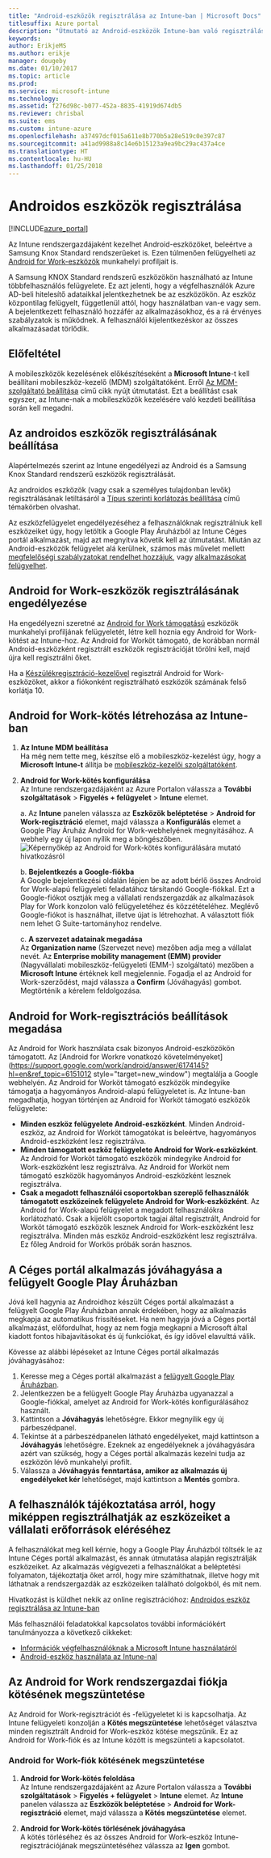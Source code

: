 ```yaml
---
title: "Android-eszközök regisztrálása az Intune-ban | Microsoft Docs"
titlesuffix: Azure portal
description: "Útmutató az Android-eszközök Intune-ban való regisztrálásához."
keywords: 
author: ErikjeMS
ms.author: erikje
manager: dougeby
ms.date: 01/10/2017
ms.topic: article
ms.prod: 
ms.service: microsoft-intune
ms.technology: 
ms.assetid: f276d98c-b077-452a-8835-41919d674db5
ms.reviewer: chrisbal
ms.suite: ems
ms.custom: intune-azure
ms.openlocfilehash: a37497dcf015a611e8b770b5a28e519c0e397c87
ms.sourcegitcommit: a41ad9988a8c14e6b15123a9ea9bc29ac437a4ce
ms.translationtype: HT
ms.contentlocale: hu-HU
ms.lasthandoff: 01/25/2018
---
```

# <a name="enroll-android-devices"></a>Androidos eszközök regisztrálása

[!INCLUDE[azure_portal](./includes/azure_portal.md)]

Az Intune rendszergazdájaként kezelhet Android-eszközöket, beleértve a Samsung Knox Standard rendszerűeket is. Ezen túlmenően felügyelheti az [Android for Work-eszközök](#enable-enrollment-of-android-for-work-devices) munkahelyi profiljait is.

A Samsung KNOX Standard rendszerű eszközökön használható az Intune többfelhasználós felügyelete. Ez azt jelenti, hogy a végfelhasználók Azure AD-beli hitelesítő adataikkal jelentkezhetnek be az eszközökön. Az eszköz központilag felügyelt, függetlenül attól, hogy használatban van-e vagy sem. A bejelentkezett felhasználó hozzáfér az alkalmazásokhoz, és a rá érvényes szabályzatok is működnek. A felhasználói kijelentkezéskor az összes alkalmazásadat törlődik.

## <a name="prerequisite"></a>Előfeltétel

A mobileszközök kezelésének előkészítéseként a **Microsoft Intune**-t kell beállítani mobileszköz-kezelő (MDM) szolgáltatóként. Erről [Az MDM-szolgáltató beállítása](mdm-authority-set.md) című cikk nyújt útmutatást. Ezt a beállítást csak egyszer, az Intune-nak a mobileszközök kezelésére való kezdeti beállítása során kell megadni.

## <a name="set-up-android-enrollment"></a>Az androidos eszközök regisztrálásának beállítása

Alapértelmezés szerint az Intune engedélyezi az Android és a Samsung Knox Standard rendszerű eszközök regisztrálását.

Az androidos eszközök (vagy csak a személyes tulajdonban levők) regisztrálásának letiltásáról a [Típus szerinti korlátozás beállítása](enrollment-restrictions-set.md) című témakörben olvashat.

Az eszközfelügyelet engedélyezéséhez a felhasználóknak regisztrálniuk kell eszközeiket úgy, hogy letöltik a Google Play Áruházból az Intune Céges portál alkalmazást, majd azt megnyitva követik kell az útmutatást. Miután az Android-eszközök felügyelet alá kerülnek, számos más művelet mellett [megfelelőségi szabályzatokat rendelhet hozzájuk](compliance-policy-create-android.md), vagy [alkalmazásokat felügyelhet](app-management.md).

## <a name="enable-enrollment-of-android-for-work-devices"></a>Android for Work-eszközök regisztrálásának engedélyezése

Ha engedélyezni szeretné az [Android for Work támogatású](https://support.google.com/work/android/answer/6174145?hl=en&ref_topic=6151012) eszközök munkahelyi profiljának felügyeletét, létre kell hoznia egy Android for Work-kötést az Intune-hoz. Az Android for Worköt támogató, de korábban normál Android-eszközként regisztrált eszközök regisztrációját törölni kell, majd újra kell regisztrálni őket.

Ha a [Készülékregisztráció-kezelővel](device-enrollment-manager-enroll.md) regisztrál Android for Work-eszközöket, akkor a fiókonként regisztrálható eszközök számának felső korlátja 10.

## <a name="add-android-for-work-binding-for-intune"></a>Android for Work-kötés létrehozása az Intune-ban

1. **Az Intune MDM beállítása**<br>
Ha még nem tette meg, készítse elő a mobileszköz-kezelést úgy, hogy a **Microsoft Intune-t** állítja be [mobileszköz-kezelői szolgáltatóként](mdm-authority-set.md).
2. **Android for Work-kötés konfigurálása**<br>
    Az Intune rendszergazdájaként az Azure Portalon válassza a **További szolgáltatások** > **Figyelés + felügyelet** > **Intune** elemet.

   a. Az **Intune** panelen válassza az **Eszközök beléptetése** > **Android for Work-regisztráció** elemet, majd válassza a **Konfigurálás** elemet a Google Play Áruház Android for Work-webhelyének megnyitásához. A webhely egy új lapon nyílik meg a böngészőben.
   ![Képernyőkép az Android for Work-kötés konfigurálására mutató hivatkozásról](./media/android-work-bind.png)

   b. **Bejelentkezés a Google-fiókba**<br>
   A Google bejelentkezési oldalán lépjen be az adott bérlő összes Android for Work-alapú felügyeleti feladatához társítandó Google-fiókkal. Ezt a Google-fiókot osztják meg a vállalati rendszergazdák az alkalmazások Play for Work konzolon való felügyeletéhez és közzétételéhez. Meglévő Google-fiókot is használhat, illetve újat is létrehozhat.  A választott fiók nem lehet G Suite-tartományhoz rendelve.

   c. **A szervezet adatainak megadása**<br>
   Az **Organization name** (Szervezet neve) mezőben adja meg a vállalat nevét. Az **Enterprise mobility management (EMM) provider** (Nagyvállalati mobileszköz-felügyeleti (EMM-) szolgáltató) mezőben a **Microsoft Intune** értéknek kell megjelennie. Fogadja el az Android for Work-szerződést, majd válassza a **Confirm** (Jóváhagyás) gombot. Megtörténik a kérelem feldolgozása.

## <a name="specify-android-for-work-enrollment-settings"></a>Android for Work-regisztrációs beállítások megadása
   Az Android for Work használata csak bizonyos Android-eszközökön támogatott. Az [Android for Workre vonatkozó követelményeket](https://support.google.com/work/android/answer/6174145?hl=en&ref_topic=6151012 style="target=new_window") megtalálja a Google webhelyén. Az Android for Worköt támogató eszközök mindegyike támogatja a hagyományos Android-alapú felügyeletet is. Az Intune-ban megadhatja, hogyan történjen az Android for Worköt támogató eszközök felügyelete:

   - **Minden eszköz felügyelete Android-eszközként**. Minden Android-eszköz, az Android for Worköt támogatókat is beleértve, hagyományos Android-eszközként lesz regisztrálva.
   - **Minden támogatott eszköz felügyelete Android for Work-eszközként**. Az Android for Worköt támogató eszközök mindegyike Android for Work-eszközként lesz regisztrálva. Az Android for Worköt nem támogató eszközök hagyományos Android-eszközként lesznek regisztrálva.
   - **Csak a megadott felhasználói csoportokban szereplő felhasználók támogatott eszközeinek felügyelete Android for Work-eszközként**. Az Android for Work-alapú felügyelet a megadott felhasználókra korlátozható. Csak a kijelölt csoportok tagjai által regisztrált, Android for Worköt támogató eszközök lesznek Android for Work-eszközként lesz regisztrálva. Minden más eszköz Android-eszközként lesz regisztrálva. Ez főleg Android for Workös próbák során hasznos.

## <a name="approve-the-company-portal-app-in-the-managed-google-play-store"></a>A Céges portál alkalmazás jóváhagyása a felügyelt Google Play Áruházban
Jóvá kell hagynia az Androidhoz készült Céges portál alkalmazást a felügyelt Google Play Áruházban annak érdekében, hogy az alkalmazás megkapja az automatikus frissítéseket. Ha nem hagyja jóvá a Céges portál alkalmazást, előfordulhat, hogy az nem fogja megkapni a Microsoft által kiadott fontos hibajavításokat és új funkciókat, és így idővel elavulttá válik.

Kövesse az alábbi lépéseket az Intune Céges portál alkalmazás jóváhagyásához:

1.  Keresse meg a Céges portál alkalmazást a [felügyelt Google Play Áruházban](https://play.google.com/work/apps/details?id=com.microsoft.windowsintune.companyportal).
2.  Jelentkezzen be a felügyelt Google Play Áruházba ugyanazzal a Google-fiókkal, amelyet az Android for Work-kötés konfigurálásához használt.
3.  Kattintson a **Jóváhagyás** lehetőségre.  Ekkor megnyílik egy új párbeszédpanel.
4.  Tekintse át a párbeszédpanelen látható engedélyeket, majd kattintson a **Jóváhagyás** lehetőségre. Ezeknek az engedélyeknek a jóváhagyására azért van szükség, hogy a Céges portál alkalmazás kezelni tudja az eszközön lévő munkahelyi profilt.
5.  Válassza a **Jóváhagyás fenntartása, amikor az alkalmazás új engedélyeket kér** lehetőséget, majd kattintson a **Mentés** gombra.

<!--  ## Next steps for Android for Work
After configuring the Android for Work binding and settings, you can do the following:
- [Deploy Android for Work apps](android-for-work-apps.md)
- [Add Android for Work configuration policies](android-for-work-policy-settings-in-microsoft-intune.md)  -->

## <a name="tell-your-users-how-to-enroll-their-devices-to-access-company-resources"></a>A felhasználók tájékoztatása arról, hogy miképpen regisztrálhatják az eszközeiket a vállalati erőforrások eléréséhez

A felhasználókat meg kell kérnie, hogy a Google Play Áruházból töltsék le az Intune Céges portál alkalmazást, és annak útmutatása alapján regisztrálják eszközeiket. Az alkalmazás végigvezeti a felhasználókat a beléptetési folyamaton, tájékoztatja őket arról, hogy mire számíthatnak, illetve hogy mit láthatnak a rendszergazdák az eszközeiken található dolgokból, és mit nem.

Hivatkozást is küldhet nekik az online regisztrációhoz: [Androidos eszköz regisztrálása az Intune-ban](https://docs.microsoft.com/intune-user-help/enroll-your-device-in-intune-android)

Más felhasználói feladatokkal kapcsolatos további információkért tanulmányozza a következő cikkeket:

- [Információk végfelhasználóknak a Microsoft Intune használatáról](end-user-educate.md)
- [Android-eszköz használata az Intune-nal](https://docs.microsoft.com/intune-user-help/using-your-android-device-with-intune)

## <a name="unbind-your-android-for-work-administrative-account"></a>Az Android for Work rendszergazdai fiókja kötésének megszüntetése

Az Android for Work-regisztrációt és -felügyeletet ki is kapcsolhatja. Az Intune felügyeleti konzolján a **Kötés megszüntetése** lehetőséget választva minden regisztrált Android for Work-eszköz kötése megszűnik. Ez az Android for Work-fiók és az Intune között is megszünteti a kapcsolatot.

### <a name="to-unbind-an-android-for-work-account"></a>Android for Work-fiók kötésének megszüntetése

1. **Android for Work-kötés feloldása**<br>
    Az Intune rendszergazdájaként az Azure Portalon válassza a **További szolgáltatások** > **Figyelés + felügyelet** > **Intune** elemet.  Az **Intune** panelen válassza az **Eszközök beléptetése** > **Android for Work-regisztráció** elemet, majd válassza a **Kötés megszüntetése** elemet.

2. **Android for Work-kötés törlésének jóváhagyása**<br>
  A kötés törléséhez és az összes Android for Work-eszköz Intune-regisztrációjának megszüntetéséhez válassza az **Igen** gombot.
